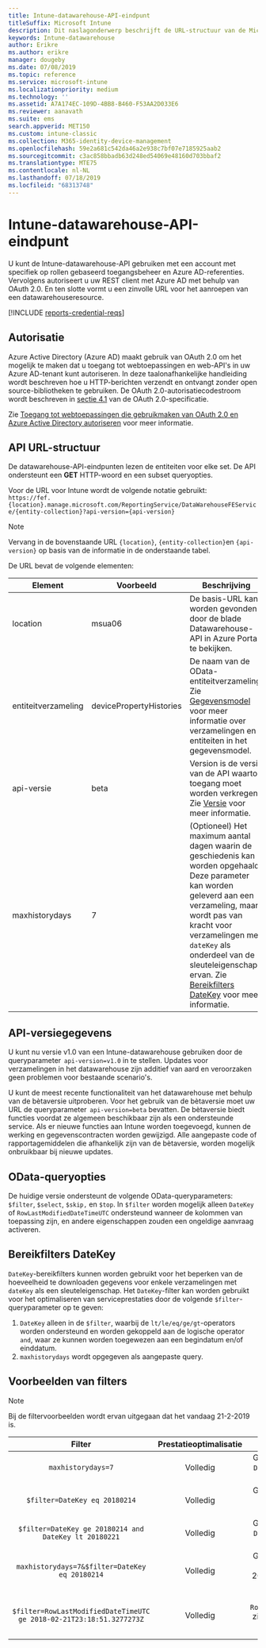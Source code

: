 ```yaml
---
title: Intune-datawarehouse-API-eindpunt
titleSuffix: Microsoft Intune
description: Dit naslagonderwerp beschrijft de URL-structuur van de Microsoft Intune-datawarehouse-API. Er worden filtervoorbeelden gegeven.
keywords: Intune-datawarehouse
author: Erikre
ms.author: erikre
manager: dougeby
ms.date: 07/08/2019
ms.topic: reference
ms.service: microsoft-intune
ms.localizationpriority: medium
ms.technology: ''
ms.assetid: A7A174EC-109D-4BB8-B460-F53AA2D033E6
ms.reviewer: aanavath
ms.suite: ems
search.appverid: MET150
ms.custom: intune-classic
ms.collection: M365-identity-device-management
ms.openlocfilehash: 59e2a681c542da46a2e938c7bf07e7185925aab2
ms.sourcegitcommit: c3ac858bbadb63d248ed54069e48160d703bbaf2
ms.translationtype: MTE75
ms.contentlocale: nl-NL
ms.lasthandoff: 07/18/2019
ms.locfileid: "68313748"
---
```

# <a name="intune-data-warehouse-api-endpoint"></a>Intune-datawarehouse-API-eindpunt

U kunt de Intune-datawarehouse-API gebruiken met een account met specifiek op rollen gebaseerd toegangsbeheer en Azure AD-referenties. Vervolgens autoriseert u uw REST client met Azure AD met behulp van OAuth 2.0. En ten slotte vormt u een zinvolle URL voor het aanroepen van een datawarehouseresource.

[!INCLUDE [reports-credential-reqs](./includes/reports-credential-reqs.md)]

## <a name="authorization"></a>Autorisatie

Azure Active Directory (Azure AD) maakt gebruik van OAuth 2.0 om het mogelijk te maken dat u toegang tot webtoepassingen en web-API's in uw Azure AD-tenant kunt autoriseren. In deze taalonafhankelijke handleiding wordt beschreven hoe u HTTP-berichten verzendt en ontvangt zonder open source-bibliotheken te gebruiken. De OAuth 2.0-autorisatiecodestroom wordt beschreven in [sectie 4.1](https://tools.ietf.org/html/rfc6749#section-4.1) van de OAuth 2.0-specificatie.

Zie [Toegang tot webtoepassingen die gebruikmaken van OAuth 2.0 en Azure Active Directory autoriseren](https://docs.microsoft.com/azure/active-directory/develop/active-directory-protocols-oauth-code) voor meer informatie.

## <a name="api-url-structure"></a>API URL-structuur

De datawarehouse-API-eindpunten lezen de entiteiten voor elke set. De API ondersteunt een **GET** HTTP-woord en een subset queryopties.

Voor de URL voor Intune wordt de volgende notatie gebruikt:  
`https://fef.{location}.manage.microsoft.com/ReportingService/DataWarehouseFEService/{entity-collection}?api-version={api-version}`

> [!NOTE]
> Vervang in de bovenstaande URL `{location}`, `{entity-collection}`en `{api-version}` op basis van de informatie in de onderstaande tabel.

De URL bevat de volgende elementen:

| Element | Voorbeeld | Beschrijving |
|-------------------|------------|--------------------------------------------------------------------------------------------------------------------|
| location | msua06 | De basis-URL kan worden gevonden door de blade Datawarehouse-API in Azure Portal te bekijken. |
| entiteitverzameling | devicePropertyHistories | De naam van de OData-entiteitverzameling. Zie [Gegevensmodel](reports-ref-data-model.md) voor meer informatie over verzamelingen en entiteiten in het gegevensmodel. |
| api-versie | beta | Version is de versie van de API waartoe toegang moet worden verkregen. Zie [Versie](reports-api-url.md#api-version-information) voor meer informatie. |
| maxhistorydays | 7 | (Optioneel) Het maximum aantal dagen waarin de geschiedenis kan worden opgehaald. Deze parameter kan worden geleverd aan een verzameling, maar wordt pas van kracht voor verzamelingen met `dateKey` als onderdeel van de sleuteleigenschap ervan. Zie [Bereikfilters DateKey](reports-api-url.md#datekey-range-filters) voor meer informatie. |

## <a name="api-version-information"></a>API-versiegegevens

U kunt nu versie v1.0 van een Intune-datawarehouse gebruiken door de queryparameter  `api-version=v1.0` in te stellen. Updates voor verzamelingen in het datawarehouse zijn additief van aard en veroorzaken geen problemen voor bestaande scenario's.

U kunt de meest recente functionaliteit van het datawarehouse met behulp van de bètaversie uitproberen. Voor het gebruik van de bètaversie moet uw URL de queryparameter  `api-version=beta` bevatten. De bètaversie biedt functies voordat ze algemeen beschikbaar zijn als een ondersteunde service. Als er nieuwe functies aan Intune worden toegevoegd, kunnen de werking en gegevenscontracten worden gewijzigd. Alle aangepaste code of rapportagemiddelen die afhankelijk zijn van de bètaversie, worden mogelijk onbruikbaar bij nieuwe updates.

## <a name="odata-query-options"></a>OData-queryopties

De huidige versie ondersteunt de volgende OData-queryparameters: `$filter`, `$select`, `$skip,` en `$top`. In `$filter` worden mogelijk alleen `DateKey` of `RowLastModifiedDateTimeUTC` ondersteund wanneer de kolommen van toepassing zijn, en andere eigenschappen zouden een ongeldige aanvraag activeren.

## <a name="datekey-range-filters"></a>Bereikfilters DateKey

`DateKey`-bereikfilters kunnen worden gebruikt voor het beperken van de hoeveelheid te downloaden gegevens voor enkele verzamelingen met `dateKey` als een sleuteleigenschap. Het `DateKey`-filter kan worden gebruikt voor het optimaliseren van serviceprestaties door de volgende `$filter`-queryparameter op te geven:

1. `DateKey` alleen in de `$filter`, waarbij de `lt/le/eq/ge/gt`-operators worden ondersteund en worden gekoppeld aan de logische operator `and`, waar ze kunnen worden toegewezen aan een begindatum en/of einddatum.
2. `maxhistorydays` wordt opgegeven als aangepaste query.<br>

## <a name="filter-examples"></a>Voorbeelden van filters

> [!NOTE]
> Bij de filtervoorbeelden wordt ervan uitgegaan dat het vandaag 21-2-2019 is.

|                             Filter                             |           Prestatieoptimalisatie           |                                          Beschrijving                                          |
|:--------------------------------------------------------------:|:--------------------------------------------:|:---------------------------------------------------------------------------------------------:|
|    `maxhistorydays=7`                                            |    Volledig                                      |    Gegevens retourneren met `DateKey` tussen 20180214 en 20180221.                                     |
|    `$filter=DateKey eq 20180214`                                 |    Volledig                                      |    Gegevens retourneren met `DateKey` gelijk aan 20180214.                                                    |
|    `$filter=DateKey ge 20180214 and DateKey lt 20180221`         |    Volledig                                      |    Gegevens retourneren met `DateKey` tussen 20180214 en 20180220.                                     |
|    `maxhistorydays=7&$filter=DateKey eq 20180214`                |    Volledig                                      |    Gegevens retourneren met `DateKey` gelijk aan 20180214. `maxhistorydays` wordt genegeerd.                            |
|    `$filter=RowLastModifiedDateTimeUTC ge 2018-02-21T23:18:51.3277273Z`                                |    Volledig                                       |    Retourgegevens met `RowLastModifiedDateTimeUTC` zijn groter dan of gelijk aan `2018-02-21T23:18:51.3277273Z`                             |
